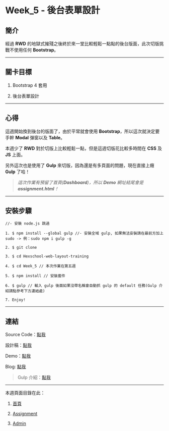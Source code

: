 # Week_5 - 後台表單設計

## 簡介

經過 **RWD** 的地獄式摧殘之後終於來一堂比較輕鬆一點點的後台版面，此次切版挑戰不使用任何 **Bootstrap**。

---

## 關卡目標

1. Bootstrap 4 套用

2. 後台表單設計

---

## 心得

這週開始換到後台的版面了，由於平常就會使用 **Bootstrap**，所以這次就決定要手幹 **Modal** 彈窗以及 **Table**。

本週少了 **RWD** 對於切版上比較輕鬆一點，但是這週切版花比較多時間在 **CSS** 及 **JS** 上面。

另外這次也是使用了 **Gulp** 來切版，因為還是有多頁面的問題，現在直接上癮 **Gulp** 了哈！

> *這次作業有預留了首頁(**Dashboard**)，所以 **Demo** 網址結尾會是 **assignment.html**！*

---

## 安裝步驟

```
//- 安裝 node.js 跳過

1. $ npm install --global gulp //- 安裝全域 gulp, 如果無法安裝請在最前方加上 sudo -> 例：sudo npm i gulp -g

2. $ git clone 

3. $ cd Hexschool-web-layout-training 

4. $ cd Week_5 // 本次作業在第五週

5. $ npm install // 安裝套件

6. $ gulp // 輸入 gulp 後面如果沒帶名稱會自動抓 gulp 的 default 任務(Gulp 介紹請點參考下方連結處)

7. Enjoy!

```

---

## 連結

Source Code：[點我](https://github.com/RexHung0302/Hexschool-web-layout-training/tree/master/Week_5)

設計稿：[點我](https://xd.adobe.com/view/bd869667-ead5-4620-4329-ee0709cfef9e-cbb7/)

Demo：[點我](https://rexhung0302.github.io/Hexschool-web-layout-training/Week_5/dist/assignment.html)

Blog: [點我](https://rexhung0302.github.io/2020/05/12/20200512/#more)

> Gulp 介紹：[點我](https://rexhung0302.github.io/2020/05/06/20200506/#more)

---

本週頁面目錄在此：

1. [首頁](https://rexhung0302.github.io/Hexschool-web-layout-training/Week_5/dist/index.html)

2. [Assignment](https://rexhung0302.github.io/Hexschool-web-layout-training/Week_5/dist/assignment.html)

3. [Admin](https://rexhung0302.github.io/Hexschool-web-layout-training/Week_5/dist/admin.html)